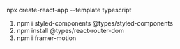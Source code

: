 npx create-react-app <app-name> --template typescript


1) npm i styled-components @types/styled-components
2) npm install @types/react-router-dom
3) npm i framer-motion